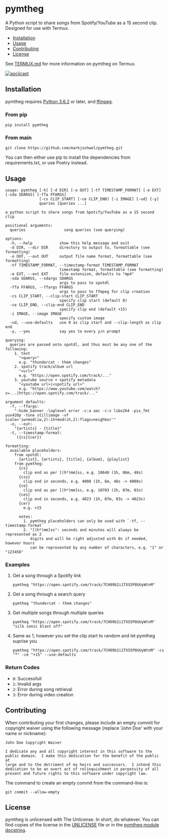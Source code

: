 # pymtheg

A Python script to share songs from Spotify/YouTube as a 15 second clip. Designed for
use with Termux.

- [Installation](#installation)
- [Usage](#usage)
- [Contributing](#contributing)
- [License](#license)

See [TERMUX.md](TERMUX.md) for more information on pymtheg on Termux.

[![asciicast](https://asciinema.org/a/483803.svg)](https://asciinema.org/a/483803)

## Installation

pymtheg requires [Python 3.6.2](https://python.org/) or later, and
[ffmpeg](https://ffmpeg.org/).

### From pip

```text
pip install pymtheg
```

### From main

```text
git clone https://github.com/markjoshwel/pymtheg.git
``````

You can then either use pip to install the dependencies from requirements.txt, or use
Poetry instead.

## Usage

```text
usage: pymtheg [-h] [-d DIR] [-o OUT] [-tf TIMESTAMP_FORMAT] [-e EXT] [-sda SDARGS] [-ffa FFARGS]
               [-cs CLIP_START] [-ce CLIP_END] [-i IMAGE] [-ud] [-y]
               queries [queries ...]

a python script to share songs from Spotify/YouTube as a 15 second clip

positional arguments:
  queries                 song queries (see querying)

options:
  -h, --help            show this help message and exit
  -d DIR, --dir DIR     directory to output to, formattable (see formatting)
  -o OUT, --out OUT     output file name format, formattable (see formatting)
  -tf TIMESTAMP_FORMAT, --timestamp-format TIMESTAMP_FORMAT
                        timestamp format, formattable (see formatting)
  -e EXT, --ext EXT     file extension, defaults to "mp4"
  -sda SDARGS, --sdargs SDARGS
                        args to pass to spotdl
  -ffa FFARGS, --ffargs FFARGS
                        args to pass to ffmpeg for clip creation
  -cs CLIP_START, --clip-start CLIP_START
                        specify clip start (default 0)
  -ce CLIP_END, --clip-end CLIP_END
                        specify clip end (default +15)
  -i IMAGE, --image IMAGE
                        specify custom image
  -ud, --use-defaults   use 0 as clip start and --clip-length as clip end
  -y, --yes             say yes to every y/n prompt

querying:
  queries are passed onto spotdl, and thus must be any one of the following:
    1. text
      "<query>"
      e.g. "thundercat - them changes"
    2. spotify track/album url
      "<url>"
      e.g. "https://open.spotify.com/track/..."
    3. youtube source + spotify metadata
      "<youtube url>|<spotify url>"
      e.g. "https://www.youtube.com/watch?v=...|https://open.spotify.com/track/..."

argument defaults:
  -f, --ffargs:
    "-hide_banner -loglevel error -c:a aac -c:v libx264 -pix_fmt yuv420p -tune stillimage -vf scale='iw+mod(iw,2):ih+mod(ih,2):flags=neighbor'"
  -o, --out:
    "{artists} - {title}"
  -t, --timestamp-format:
     ({cs}{cer})

formatting:
  available placeholders:
    from spotdl:
      {artist}, {artists}, {title}, {album}, {playlist}
    from pymtheg:
      {cs}
        clip end as per [(h*)mm]ss, e.g. 10648 (1h, 06m, 48s)
      {css}
        clip end in seconds, e.g. 4008 (1h, 6m, 48s -> 4008s)
      {ce}
        clip end as per [(h*)mm]ss, e.g. 10703 (1h, 07m, 03s)
      {ces}
        clip end in seconds, e.g. 4023 (1h, 07m, 03s -> 4023s)
      {cer}
        e.g. +15
    
      notes:
        1. pymtheg placeholders can only be used with `-tf, --timestamp-format`
        2. "[(h*)mm]ss": seconds and minutes will always be represented as 2
           digits and will be right adjusted with 0s if needed, however hours
           can be represented by any number of characters, e.g. "1" or "123456"
```

### Examples

1. Get a song through a Spotify link

   ```text
   pymtheg "https://open.spotify.com/track/7CH99b2i1TXS5P8UUyWtnM"
   ```

2. Get a song through a search query

   ```text
   pymtheg "thundercat - them changes"
   ```

3. Get multiple songs through multiple queries

   ```text
   pymtheg "https://open.spotify.com/track/7CH99b2i1TXS5P8UUyWtnM" "silk sonic blast off"
   ```

4. Same as 1, however you set the clip start to random and let pymtheg suprise you

   ```text
   pymtheg "https://open.spotify.com/track/7CH99b2i1TXS5P8UUyWtnM" -cs "*" -ce "+15" --use-defaults
   ```

### Return Codes

- `0`: Successfull
- `1`: Invalid args
- `2`: Error during song retrieval
- `3`: Error during video creation

## Contributing

When contributing your first changes, please include an empty commit for copyright waiver
using the following message (replace 'John Doe' with your name or nickname):

```text
John Doe Copyright Waiver

I dedicate any and all copyright interest in this software to the
public domain.  I make this dedication for the benefit of the public at
large and to the detriment of my heirs and successors.  I intend this
dedication to be an overt act of relinquishment in perpetuity of all
present and future rights to this software under copyright law.
```

The command to create an empty commit from the command-line is:

```shell
git commit --allow-empty
```

## License

pymtheg is unlicensed with The Unlicense. In short, do whatever. You can find copies of
the license in the [UNLICENSE](UNLICENSE) file or in the
[pymtheg module docstring](pymtheg.py).
